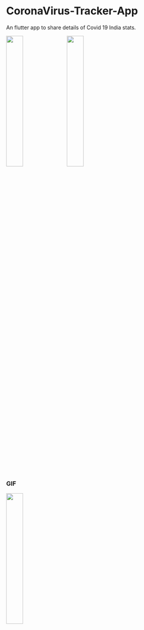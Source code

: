 # CoronaVirus-Tracker-App
An flutter app to share details of Covid 19 India stats. 

<img src="https://user-images.githubusercontent.com/46098062/83627501-a3431400-a5b4-11ea-869a-8545a045a9a9.png" width="30%">&nbsp;&nbsp;&nbsp;<img src="https://user-images.githubusercontent.com/46098062/83630438-70e7e580-a5b9-11ea-8b3b-102c72ddc3fd.png" width="30%">&nbsp;

### GIF 

<img src="https://user-images.githubusercontent.com/46098062/84817212-31e27700-b032-11ea-8952-d17f96fc6197.gif" width="30%">
